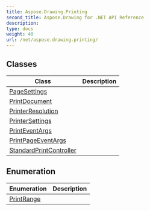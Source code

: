 ```yaml
---
title: Aspose.Drawing.Printing
second_title: Aspose.Drawing for .NET API Reference
description: 
type: docs
weight: 40
url: /net/aspose.drawing.printing/
---
```



## Classes

| Class | Description |
| --- | --- |
| [PageSettings](./pagesettings/) |  |
| [PrintDocument](./printdocument/) |  |
| [PrinterResolution](./printerresolution/) |  |
| [PrinterSettings](./printersettings/) |  |
| [PrintEventArgs](./printeventargs/) |  |
| [PrintPageEventArgs](./printpageeventargs/) |  |
| [StandardPrintController](./standardprintcontroller/) |  |
## Enumeration

| Enumeration | Description |
| --- | --- |
| [PrintRange](./printrange/) |  |


